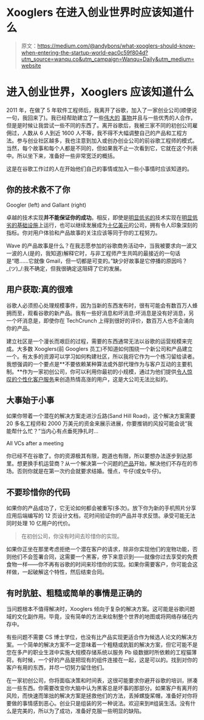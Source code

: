 # Xooglers 在进入创业世界时应该知道什么

> 原文：<https://medium.com/@andybons/what-xooglers-should-know-when-entering-the-startup-world-eac0c59f804d?utm_source=wanqu.co&utm_campaign=Wanqu+Daily&utm_medium=website>

# 进入创业世界，Xooglers 应该知道什么

2011 年，在做了 5 年软件工程师后，我离开了谷歌，加入了一家创业公司(顺便说一句，我回来了)。我已经帮助建立了一些[伟大的](http://www.google.com/forms/about/) [事物](https://chrome.google.com)并且与一些优秀的人合作，但是是时候让我尝试一些不同的东西了。离开谷歌后，我被三家不同的初创公司雇佣过，人数从 6 人到近 1600 人不等，我不得不大幅调整自己的产品和工程方法。参与创业社区越多，我也注意到加入或创办创业公司的前谷歌工程师的模式。当然，每个故事和每个人都是不同的，但如果我不止一次看到它，它就在这个列表中。所以坐下来，准备好一些非常宽泛的概括。

这是在谷歌工作过的人在开始他们自己的事情或加入一些小事情时应该知道的。

## 你的技术救不了你



Googler (left) and Gallant (right)



卓越的技术实现**并不能保证你的成功**。相反，即使是[明显低劣的](https://aphyr.com/posts/284-call-me-maybe-mongodb)技术实现在[明显低劣的基础设施](http://genius.com/James-somers-herokus-ugly-secret-annotated)上运行，也可以继续发展成为[十亿美元](http://blogs.wsj.com/digits/2015/01/14/big-data-startup-mongodb-now-valued-at-1-6-bililon/)的公司，拥有令人印象深刻的指标。你对用户体验和产品故事的关注应该等同于你的工程努力。

Wave 的产品故事是什么？在我志愿参加的谷歌商务活动中，当我被要求向一波又一波的人(是的，我知道)解释它时，与非工程师产生共鸣的最接近的一句话是“嗯……它就像 Gmail，但一切都是可变的。”缺少好故事是它停播的原因吗？\_(ツ)_/:我不确定，但我很确定这阻碍了它的发展。

## 用户获取:真的很难

谷歌人必须担心处理规模事件，因为当新的东西发布时，很有可能会有数百万人蜂拥而至，观看谷歌的新产品。我有一些好消息和坏消息:坏消息是没有好消息，另一个坏消息是，即使你在 TechCrunch 上得到很好的评价，数百万人也不会涌向你的产品。



建立社区是一个漫长而艰巨的过程，需要的东西通常无法以谷歌的运营规模来完成。大多数 Xooglers(前 Googlers 员工)不知道如何围绕一个新公司和产品建立一个。有太多的资源可以学习如何构建社区，所以我将它作为一个练习留给读者。我想强调的一个要点是**不要依赖某种算法或外部代理作为与客户互动的主要机制。**作为一家初创公司，你可以利用你最初的小规模，通过为他们提供[令人惊叹的个性化客户服务](/@JasonKristofor/slackdown-a-lesson-in-brand-interaction-17f8c82b9fce)来创造热情高涨的用户，这是大公司无法比拟的。

## 大事始于小事

如果你带着一个潜在的解决方案走进沙丘路(Sand Hill Road)，这个解决方案需要 20 多名工程师和 2000 万美元的资金来展示进展，你要推销的风投可能会说“我能帮什么忙？”当内心有点垂死挣扎时…



All VCs after a meeting



你已经不在谷歌了。你的资源极其有限，跑道也有限，所以要想办法逐步到达那里。想更换手机运营商？从一个解决第一个问题的[产品](http://gotenna.com)开始，解决他们不存在的市场。否则你就是在第一次约会就要求结婚。慢点，牛仔(或女牛仔)。

## 不要珍惜你的代码

如果你的产品成功了，它无论如何都会被重写(多次)。放下你为新的手机照片分享应用后端编写的 12 页设计文档，花时间验证你的产品并寻求反馈。承受可能无法同时处理 10 亿用户的代价。

> 在初创公司，你没有时间去珍惜你的实现。

如果你正坐在那里考虑拒绝一个潜在客户的请求，除非你实现他们的宠物功能，否则他们不会签署合同，这需要一个黑客，停下来意识到——就像你过去享受的免费食物一样——你不再有谷歌的时间来珍惜你的实现。如果你需要客户，你可能会这样做，一起破解这个特性，然后结束合同。

## 有时肮脏、粗糙或简单的事情是正确的

当问题根本不值得解决时，Xooglers 倾向于复杂的解决方案。这可能是谷歌问题域的文化副作用。毕竟，没有简单的方法来绘制整个世界的地图或将网络存储在内存中。

有些问题不需要 CS 博士学位，也没有比产品实现更适合作为候选人论文的解决方案。一个简单的解决方案不一定意味着一个粗糙或肮脏的解决方案，但它可能不是您在多产的职业生涯中实施大规模存储系统以服务 Pb 级数据时所依赖的工程猫薄荷。有时候，一个好的产品是把现有的组件连接在一起，这是可以的。找到对你的客户有用的东西，并尽一切努力留住他们。

在一家初创公司，你将面临决策和时间表，这很可能要求你避开谷歌的培训，拼凑出一些东西。你需要改变你大脑中认为黑客总是坏事的那部分。如果客户有离开的风险，而快速而笨拙的解决方案是拯救他们的方法，丢掉螺旋桨帽，准备好对你将要做的事情感到恶心。创业只是组装的另一种说法。欢迎来到#组装生活。没有什么是完美的，所以为了成功，准备好克服一些明显的缺陷。

